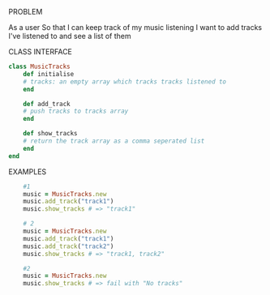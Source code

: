 PROBLEM

As a user
So that I can keep track of my music listening
I want to add tracks I've listened to and see a list of them

CLASS INTERFACE

```Ruby
class MusicTracks
    def initialise
    # tracks: an empty array which tracks tracks listened to
    end

    def add_track
    # push tracks to tracks array
    end

    def show_tracks
    # return the track array as a comma seperated list
    end
end
```

EXAMPLES

```Ruby
    #1
    music = MusicTracks.new
    music.add_track("track1")
    music.show_tracks # => "track1"

    # 2
    music = MusicTracks.new
    music.add_track("track1")
    music.add_track("track2")
    music.show_tracks # => "track1, track2"

    #2
    music = MusicTracks.new
    music.show_tracks # => fail with "No tracks"
```
